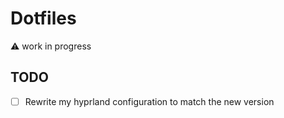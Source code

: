 # Dotfiles
⚠️ work in progress

## TODO
- [ ] Rewrite my hyprland configuration to match the new version
